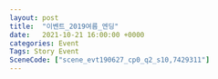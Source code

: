 ```yaml
---
layout: post
title:  "이벤트_2019여름_엔딩"
date:   2021-10-21 16:00:00 +0000
categories: Event
Tags: Story Event
SceneCode: ["scene_evt190627_cp0_q2_s10,7429311"]
---
```

